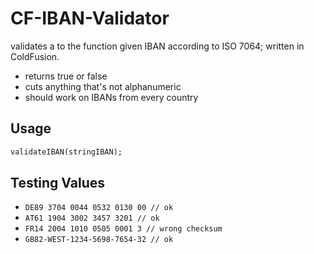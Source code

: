 # CF-IBAN-Validator

validates a to the function given IBAN according to ISO 7064; written in ColdFusion.
- returns true or false
- cuts anything that's not alphanumeric
- should work on IBANs from every country

## Usage

```ColdFusion
validateIBAN(stringIBAN);
```

## Testing Values

- ```DE89 3704 0044 0532 0130 00 // ok```
- ```AT61 1904 3002 3457 3201 // ok```
- ```FR14 2004 1010 0505 0001 3 // wrong checksum ```
- ```GB82-WEST-1234-5698-7654-32 // ok```
